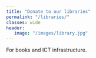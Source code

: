 ```yaml
---
title: "Donate to our libraries"
permalink: "/libraries/"
classes: wide
header:
   image: "/images/library.jpg"
---
```

For books and ICT infrastructure.